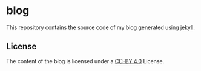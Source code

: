 # blog

This repository contains the source code of my blog generated using [jekyll](https://jekyllrb.com/).

## License

The content of the blog is licensed under a [CC-BY 4.0](https://creativecommons.org/licenses/by/4.0/) License.
